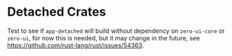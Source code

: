 # Detached Crates

Test to see if `app-detached` will build without dependency on `zero-ui-core` or `zero-ui`, for now this is needed, but it
may change in the future, see <https://github.com/rust-lang/rust/issues/54363>.